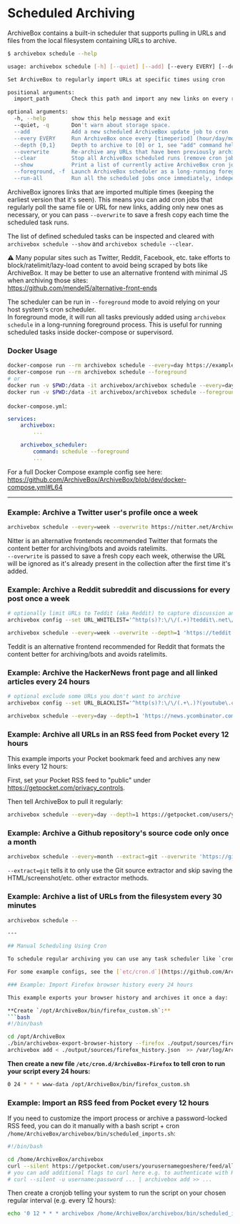 # Scheduled Archiving

ArchiveBox contains a built-in scheduler that supports pulling in URLs and files from the local filesystem containing URLs to archive.

```bash
$ archivebox schedule --help

usage: archivebox schedule [-h] [--quiet] [--add] [--every EVERY] [--depth {0,1}] [--overwrite] [--clear] [--show] [--foreground] [--run-all] [import_path]

Set ArchiveBox to regularly import URLs at specific times using cron

positional arguments:
  import_path       Check this path and import any new links on every run (can be either local file or remote URL)

optional arguments:
  -h, --help        show this help message and exit
  --quiet, -q       Don't warn about storage space.
  --add             Add a new scheduled ArchiveBox update job to cron
  --every EVERY     Run ArchiveBox once every [timeperiod] (hour/day/month/year or cron format e.g. "0 0 * * *")
  --depth {0,1}     Depth to archive to [0] or 1, see "add" command help for more info
  --overwrite       Re-archive any URLs that have been previously archived, overwriting existing Snapshots
  --clear           Stop all ArchiveBox scheduled runs (remove cron jobs)
  --show            Print a list of currently active ArchiveBox cron jobs
  --foreground, -f  Launch ArchiveBox scheduler as a long-running foreground task instead of using cron.
  --run-all         Run all the scheduled jobs once immediately, independent of their configured schedules, can be used together with --foreground
```

ArchiveBox ignores links that are imported multiple times (keeping the earliest version that it's seen).
This means you can add cron jobs that regularly poll the same file or URL for new links, adding only new
ones as necessary, or you can pass `--overwrite` to save a fresh copy each time the scheduled task runs.

The list of defined scheduled tasks can be inspected and cleared with `archivebox schedule --show` and `archivebox schedule --clear`.

⚠️ Many popular sites such as Twitter, Reddit, Facebook, etc. take efforts to block/ratelimit/lazy-load content to avoid being scraped by bots like ArchiveBox. It may be better to use an alternative frontend with minimal JS when archiving those sites:  
https://github.com/mendel5/alternative-front-ends

The scheduler can be run in `--foreground` mode to avoid relying on your host system's cron scheduler.  
In foreground mode, it will run all tasks previously added using `archivebox schedule` in a long-running foreground process.
This is useful for running scheduled tasks inside docker-compose or supervisord.

### Docker Usage

```bash
docker-compose run --rm archivebox schedule --every=day https://example.com
docker-compose run --rm archivebox schedule --foreground
# or
docker run -v $PWD:/data -it archivebox/archivebox schedule --every=day 'https://example.com'
docker run -v $PWD:/data -it archivebox/archivebox schedule --foreground
```

`docker-compose.yml`:
```yaml
services:
    archivebox:
        ...

    archivebox_scheduler:
        command: schedule --foreground
        ...
```
For a full Docker Compose example config see here: https://github.com/ArchiveBox/ArchiveBox/blob/dev/docker-compose.yml#L64

---

### Example: Archive a Twitter user's profile once a week

```bash
archivebox schedule --every=week --overwrite https://nitter.net/ArchiveBoxApp
```

Nitter is an alternative frontends recommended Twitter that formats the content better for archiving/bots and avoids ratelimits.  
`--overwrite` is passed to save a fresh copy each week, otherwise the URL will be ignored as it's already present in the collection after the first time it's added.

### Example: Archive a Reddit subreddit and discussions for every post once a week

```bash
# optionally limit URLs to Teddit (aka Reddit) to capture discussion and user pages but not outbound URLs
archivebox config --set URL_WHITELIST='^http(s)?:\/\/(.+)?teddit\.net\/?.*$'

archivebox schedule --every=week --overwrite --depth=1 'https://teddit.net/r/DataHoarder/'
```

Teddit is an alternative frontend recommended for Reddit that formats the content better for archiving/bots and avoids ratelimits.  

### Example: Archive the HackerNews front page and all linked articles every 24 hours

```bash
# optional exclude some URLs you don't want to archive
archivebox config --set URL_BLACKLIST='^http(s)?:\/\/(.+\.)?(youtube\.com)|(amazon\.com)\/.*$'

archivebox schedule --every=day --depth=1 'https://news.ycombinator.com'
``` 

### Example: Archive all URLs in an RSS feed from Pocket every 12 hours

This example imports your Pocket bookmark feed and archives any new links every 12 hours:

First, set your Pocket RSS feed to "public" under https://getpocket.com/privacy_controls.

Then tell ArchiveBox to pull it regularly:
```bash
archivebox schedule --every=day --depth=1 https://getpocket.com/users/yourusernamegoeshere/feed/all
```

### Example: Archive a Github repository's source code only once a month

```bash
archivebox schedule --every=month --extract=git --overwrite 'https://github.com/ArchiveBox'
```
`--extract=git` tells it to only use the Git source extractor and skip saving the HTML/screenshot/etc. other extractor methods.

### Example: Archive a list of URLs from the filesystem every 30 minutes

```bash
archivebox schedule --

---

## Manual Scheduling Using Cron

To schedule regular archiving you can use any task scheduler like `cron`, `at`, `systemd`, etc. or the built-in scheduler `archivebox schedule` (which uses crontab internally).

For some example configs, see the [`etc/cron.d`](https://github.com/ArchiveBox/ArchiveBox/blob/master/etc/cron.d) and [`etc/supervisord`](https://github.com/ArchiveBox/ArchiveBox/blob/master/etc/supervisord) folders.

### Example: Import Firefox browser history every 24 hours

This example exports your browser history and archives it once a day:

**Create `/opt/ArchiveBox/bin/firefox_custom.sh`:**
```bash
#!/bin/bash

cd /opt/ArchiveBox
./bin/archivebox-export-browser-history --firefox ./output/sources/firefox_history.json
archivebox add < ./output/sources/firefox_history.json  >> /var/log/ArchiveBox.log
```

**Then create a new file `/etc/cron.d/ArchiveBox-Firefox` to tell cron to run your script every 24 hours:**
```bash
0 24 * * * www-data /opt/ArchiveBox/bin/firefox_custom.sh
```

### Example: Import an RSS feed from Pocket every 12 hours

If you need to customize the import process or archive a password-locked RSS feed, you can do it manually with a bash script + cron `/home/ArchiveBox/archivebox/bin/scheduled_imports.sh`:
```bash
#!/bin/bash

cd /home/ArchiveBox/archivebox
curl --silent https://getpocket.com/users/yourusernamegoeshere/feed/all | archivebox add >> /home/ArchiveBox/archivebox/logs/scheduled_imports.log
# you can add additional flags to curl here e.g. to authenticate with HTTP
# curl --silent -u username:password ... | archivebox add >> ...
```
Then create a cronjob telling your system to run the script on your chosen regular interval (e.g. every 12 hours):
```bash
echo '0 12 * * * archivebox /home/ArchiveBox/archivebox/bin/scheduled_imports.sh' > /etc/cron.d/archivebox_scheduled_imports
```
